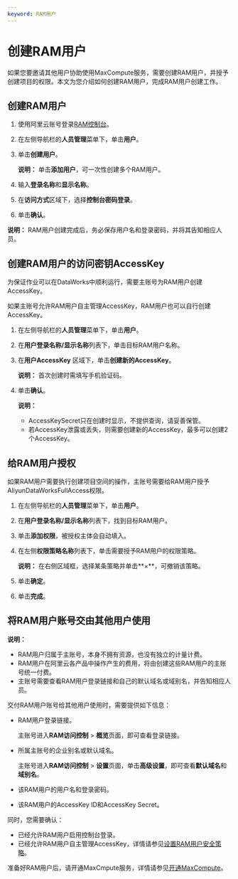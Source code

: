 ```yaml
---
keyword: RAM用户
---
```


# 创建RAM用户

如果您要邀请其他用户协助使用MaxCompute服务，需要创建RAM用户，并授予创建项目的权限。本文为您介绍如何创建RAM用户，完成RAM用户创建工作。

## 创建RAM用户

1.  使用阿里云账号登录[RAM控制台](https://ram.console.aliyun.com/)。

2.  在左侧导航栏的**人员管理**菜单下，单击**用户**。

3.  单击**创建用户**。

    **说明：** 单击**添加用户**，可一次性创建多个RAM用户。

4.  输入**登录名称**和**显示名称**。

5.  在**访问方式**区域下，选择**控制台密码登录**。

6.  单击**确认**。


**说明：** RAM用户创建完成后，务必保存用户名和登录密码，并将其告知相应人员。

## 创建RAM用户的访问密钥AccessKey

为保证作业可以在DataWorks中顺利运行，需要主账号为RAM用户创建AccessKey。

如果主账号允许RAM用户自主管理AccessKey，RAM用户也可以自行创建AccessKey。

1.  在左侧导航栏的**人员管理**菜单下，单击**用户**。

2.  在**用户登录名称/显示名称**列表下，单击目标RAM用户名称。

3.  在**用户AccessKey** 区域下，单击**创建新的AccessKey**。

    **说明：** 首次创建时需填写手机验证码。

4.  单击**确认**。

    **说明：**

    -   AccessKeySecret只在创建时显示，不提供查询，请妥善保管。
    -   若AccessKey泄露或丢失，则需要创建新的AccessKey，最多可以创建2个AccessKey。

## 给RAM用户授权

如果RAM用户需要执行创建项目空间的操作，主账号需要给RAM用户授予AliyunDataWorksFullAccess权限。

1.  在左侧导航栏的**人员管理**菜单下，单击**用户**。

2.  在**用户登录名称/显示名称**列表下，找到目标RAM用户。

3.  单击**添加权限**，被授权主体会自动填入。

4.  在左侧**权限策略名称**列表下，单击需要授予RAM用户的权限策略。

    **说明：** 在右侧区域框，选择某条策略并单击**×**，可撤销该策略。

5.  单击**确定**。

6.  单击**完成**。


## 将RAM用户账号交由其他用户使用

**说明：**

-   RAM用户归属于主账号，本身不拥有资源，也没有独立的计量计费。
-   RAM用户在阿里云各产品中操作产生的费用，将由创建这些RAM用户的主账号统一付费。
-   主账号需要查看RAM用户登录链接和自己的默认域名或域别名，并告知相应人员。

交付RAM用户账号给其他用户使用时，需要提供如下信息：

-   RAM用户登录链接。

    主账号进入**RAM访问控制** \> **概览**页面，即可查看登录链接。

-   所属主账号的企业别名或默认域名。

    主账号进入**RAM访问控制** \> **设置**页面，单击**高级设置**，即可查看**默认域名**和**域别名**。

-   该RAM用户的用户名和登录密码。
-   该RAM用户的AccessKey ID和AccessKey Secret。

同时，您需要确认：

-   已经允许RAM用户启用控制台登录。
-   已经允许RAM用户自主管理AccessKey，详情请参见[设置RAM用户安全策略](/intl.zh-CN/安全设置/基本安全设置/设置RAM用户安全策略.md)。

准备好RAM用户后，请开通MaxCmpute服务，详情请参见[开通MaxCompute](/intl.zh-CN/准备工作/开通MaxCompute.md)。

